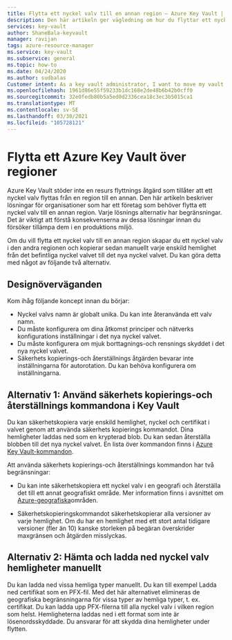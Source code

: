 ```yaml
---
title: Flytta ett nyckel valv till en annan region – Azure Key Vault | Microsoft Docs
description: Den här artikeln ger vägledning om hur du flyttar ett nyckel valv till en annan region.
services: key-vault
author: ShaneBala-keyvault
manager: ravijan
tags: azure-resource-manager
ms.service: key-vault
ms.subservice: general
ms.topic: how-to
ms.date: 04/24/2020
ms.author: sudbalas
Customer intent: As a key vault administrator, I want to move my vault to another region.
ms.openlocfilehash: 1961d86e55f59233b1dc168e2de48b6b42b0cff0
ms.sourcegitcommit: 32e0fedb80b5a5ed0d2336cea18c3ec3b5015ca1
ms.translationtype: MT
ms.contentlocale: sv-SE
ms.lasthandoff: 03/30/2021
ms.locfileid: "105728121"
---
```

# <a name="move-an-azure-key-vault-across-regions"></a>Flytta ett Azure Key Vault över regioner

Azure Key Vault stöder inte en resurs flyttnings åtgärd som tillåter att ett nyckel valv flyttas från en region till en annan. Den här artikeln beskriver lösningar för organisationer som har ett företag som behöver flytta ett nyckel valv till en annan region. Varje lösnings alternativ har begränsningar. Det är viktigt att förstå konsekvenserna av dessa lösningar innan du försöker tillämpa dem i en produktions miljö.

Om du vill flytta ett nyckel valv till en annan region skapar du ett nyckel valv i den andra regionen och kopierar sedan manuellt varje enskild hemlighet från det befintliga nyckel valvet till det nya nyckel valvet. Du kan göra detta med något av följande två alternativ.

## <a name="design-considerations"></a>Designöverväganden

Kom ihåg följande koncept innan du börjar:

* Nyckel valvs namn är globalt unika. Du kan inte återanvända ett valv namn.
* Du måste konfigurera om dina åtkomst principer och nätverks konfigurations inställningar i det nya nyckel valvet.
* Du måste konfigurera om mjuk borttagnings-och rensnings skyddet i det nya nyckel valvet.
* Säkerhets kopierings-och återställnings åtgärden bevarar inte inställningarna för autorotation. Du kan behöva konfigurera om inställningarna.

## <a name="option-1-use-the-key-vault-backup-and-restore-commands"></a>Alternativ 1: Använd säkerhets kopierings-och återställnings kommandona i Key Vault

Du kan säkerhetskopiera varje enskild hemlighet, nyckel och certifikat i valvet genom att använda säkerhets kopierings kommandot. Dina hemligheter laddas ned som en krypterad blob. Du kan sedan återställa blobben till det nya nyckel valvet. En lista över kommandon finns i [Azure Key Vault-kommandon](/powershell/module/azurerm.keyvault#key_vault).

Att använda säkerhets kopierings-och återställnings kommandon har två begränsningar:

* Du kan inte säkerhetskopiera ett nyckel valv i en geografi och återställa det till ett annat geografiskt område. Mer information finns i avsnittet om [Azure-geografiska](https://azure.microsoft.com/global-infrastructure/geographies/)områden.

* Säkerhetskopieringskommandot säkerhetskopierar alla versioner av varje hemlighet. Om du har en hemlighet med ett stort antal tidigare versioner (fler än 10) kanske storleken på begäran överskrider maxgränsen och åtgärden misslyckas.

## <a name="option-2-manually-download-and-upload-the-key-vault-secrets"></a>Alternativ 2: Hämta och ladda ned nyckel valv hemligheter manuellt

Du kan ladda ned vissa hemliga typer manuellt. Du kan till exempel Ladda ned certifikat som en PFX-fil. Med det här alternativet elimineras de geografiska begränsningarna för vissa typer av hemliga typer, t. ex. certifikat. Du kan ladda upp PFX-filerna till alla nyckel valv i vilken region som helst. Hemligheterna laddas ned i ett format som inte är lösenordsskyddade. Du ansvarar för att skydda dina hemligheter under flytten.